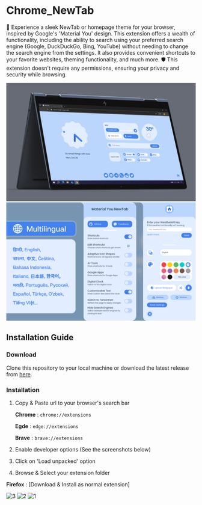 
# Chrome_NewTab
🚀 Experience a sleek NewTab or homepage theme for your browser, inspired by Google's 'Material You' design. This extension offers a wealth of functionality, including the ability to search using your preferred search engine (Google, DuckDuckGo, Bing, YouTube) without needing to change the search engine from the settings. It also provides convenient shortcuts to your favorite websites, theming functionality, and much more. 🛡️ This extension doesn't require any permissions, ensuring your privacy and security while browsing.


![image](https://github.com/GiraffeAir/Material-You-NewTab/blob/main/4.jpg)
![image](https://github.com/GiraffeAir/Material-You-NewTab/blob/main/5.jpg)

##  Installation Guide

### Download

Clone this repository to your local machine or download the latest release from [here](https://github.com/Astro-Saurav/Chrome_NewTab/releases/tag/v.1).

### Installation

1. Copy & Paste url to your browser's search bar

	**Chrome** : ```chrome://extensions```
	
	**Egde** : ```edge://extensions```
	
	**Brave** : ```brave://extensions```
	
	
2. Enable developer options (See the screenshots below)
3. Click on 'Load unpacked' option
4. Browse & Select your extension folder 

**Firefox** :
[Download & Install as normal extension]



![3](https://github.com/user-attachments/assets/31cfa433-7f2d-4c50-bb14-9a1de8aa8f06)
![2](https://github.com/user-attachments/assets/8f71923f-9ee0-4182-ae47-006feb51cfc4)
![1](https://github.com/user-attachments/assets/80de9ec7-72bd-4f87-9ccf-07595823e68b)
